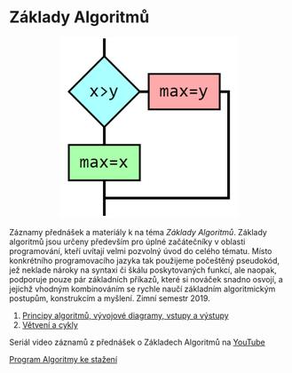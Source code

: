 # Základy Algoritmů

<p align="center">
<img src="https://github.com/PetrVobornik/prednasky/raw/master/Algoritmy/theme.png" alt="Algoritmy" width="320" />
</p>


Záznamy přednášek a materiály k na téma *Základy Algoritmů*.
Základy algoritmů jsou určeny především pro úplné začátečníky v oblasti programování, kteří uvítají velmi pozvolný úvod do celého tématu. Místo konkrétního programovacího jazyka tak použijeme počeštěný pseudokód, jež neklade nároky na syntaxi či škálu poskytovaných funkcí, ale naopak, podporuje pouze pár základních příkazů, které si nováček snadno osvojí, a jejichž vhodným kombinováním se rychle naučí základním algoritmickým postupům, konstrukcím a myšlení.
Zimní semestr 2019.

1. [Principy algoritmů, vývojové diagramy, vstupy a výstupy](https://github.com/PetrVobornik/prednasky/tree/master/Algoritmy/01-Principy)
1. [Větvení a cykly](https://github.com/PetrVobornik/prednasky/tree/master/Algoritmy/02-Vetveni-a-cykly)

Seriál video záznamů z přednášek o Základech Algoritmů na [YouTube](https://www.youtube.com/playlist?list=PLxTqV9i8bnb-BL7IhBCQ3qgXA0TRDg_JT)

[Program Algoritmy ke stažení](https://github.com/PetrVobornik/prednasky/tree/master/Algoritmy/Program/)